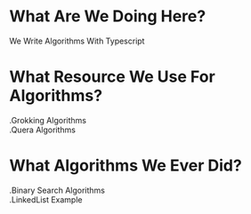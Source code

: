 # What Are We Doing Here?

We Write Algorithms With Typescript

# What Resource We Use For Algorithms?

.Grokking Algorithms <br />
.Quera Algorithms

# What Algorithms We Ever Did?

.Binary Search Algorithms <br />
.LinkedList Example
